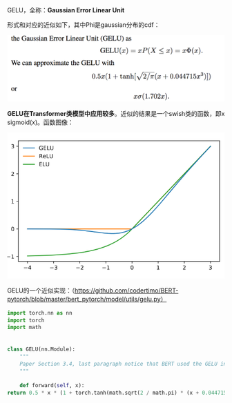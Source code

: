 GELU，全称：**Gaussian Error Linear Unit**

形式和对应的近似如下，其中Phi是gaussian分布的cdf：



![image-20210623204844250](assets/image-20210623204844250.png)



**GELU在Transformer类模型中应用较多**。近似的结果是一个swish类的函数，即x sigmoid(x)。函数图像：

![image-20210623205105275](assets/image-20210623205105275.png)

GELU的一个近似实现：（https://github.com/codertimo/BERT-pytorch/blob/master/bert_pytorch/model/utils/gelu.py）

~~~python
import torch.nn as nn
import torch
import math


class GELU(nn.Module):
    """
    Paper Section 3.4, last paragraph notice that BERT used the GELU instead of RELU
    """

    def forward(self, x):
return 0.5 * x * (1 + torch.tanh(math.sqrt(2 / math.pi) * (x + 0.044715 * torch.pow(x, 3))))
~~~



